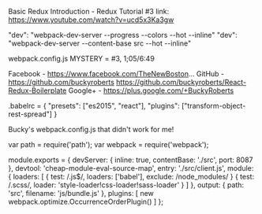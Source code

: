 Basic Redux Introduction - Redux Tutorial #3
link:  https://www.youtube.com/watch?v=ucd5x3Ka3gw

"dev": "webpack-dev-server --progress --colors --hot --inline"
"dev": "webpack-dev-server --content-base src --hot --inline"

webpack.config.js MYSTERY = #3, 1;05/6:49

Facebook - https://www.facebook.com/TheNewBoston...
GitHub - https://github.com/buckyroberts
https://github.com/buckyroberts/React-Redux-Boilerplate
Google+ - https://plus.google.com/+BuckyRoberts

.babelrc =
{
  "presets":  ["es2015", "react"],
  "plugins": ["transform-object-rest-spread"]
}

Bucky's webpack.config.js that didn't work for me!


var path = require('path');
var webpack = require('webpack');

module.exports = {
    devServer: {
        inline: true,
        contentBase: './src',
        port: 8087
    },
    devtool: 'cheap-module-eval-source-map',
    entry: './src/client.js',
    module: {
        loaders: [
            {
                test: /\.js$/,
                loaders: ['babel'],
                exclude: /node_modules/
            }
            {
                test: /\.scss/,
                loader: 'style-loader!css-loader!sass-loader'
            }
        ]
    },
    output: {
        path: 'src',
        filename: 'js/bundle.js'
    },
    plugins: [
        new webpack.optimize.OccurrenceOrderPlugin()
    ]
};